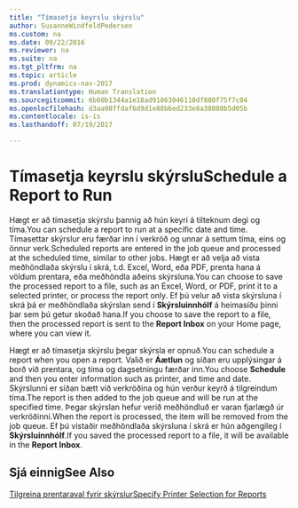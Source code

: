 ```yaml
---
title: "Tímasetja keyrslu skýrslu"
author: SusanneWindfeldPedersen
ms.custom: na
ms.date: 09/22/2016
ms.reviewer: na
ms.suite: na
ms.tgt_pltfrm: na
ms.topic: article
ms.prod: dynamics-nav-2017
ms.translationtype: Human Translation
ms.sourcegitcommit: 6b60b1344a1e18ad91863046110df880f75f7c04
ms.openlocfilehash: d3aa98ffdaf6d9d1e88b6ed233e8a38808b5d05b
ms.contentlocale: is-is
ms.lasthandoff: 07/19/2017

---
```

    
# <a name="schedule-a-report-to-run"></a><span data-ttu-id="19db2-102">Tímasetja keyrslu skýrslu</span><span class="sxs-lookup"><span data-stu-id="19db2-102">Schedule a Report to Run</span></span>
<span data-ttu-id="19db2-103">Hægt er að tímasetja skýrslu þannig að hún keyri á tilteknum degi og tíma.</span><span class="sxs-lookup"><span data-stu-id="19db2-103">You can schedule a report to run at a specific date and time.</span></span> <span data-ttu-id="19db2-104">Tímasettar skýrslur eru færðar inn í verkröð og unnar á settum tíma, eins og önnur verk.</span><span class="sxs-lookup"><span data-stu-id="19db2-104">Scheduled reports are entered in the job queue and processed at the scheduled time, similar to other jobs.</span></span> <span data-ttu-id="19db2-105">Hægt er að velja að vista meðhöndlaða skýrslu í skrá, t.d. Excel, Word, eða PDF, prenta hana á völdum prentara, eða meðhöndla aðeins skýrsluna.</span><span class="sxs-lookup"><span data-stu-id="19db2-105">You can choose to save the processed report to a file, such as an Excel, Word, or PDF, print it to a selected printer, or process the report only.</span></span> <span data-ttu-id="19db2-106">Ef þú velur að vista skýrsluna í skrá þá er meðhöndlaða skýrslan send í **Skýrsluinnhólf** á heimasíðu þinni þar sem þú getur skoðað hana.</span><span class="sxs-lookup"><span data-stu-id="19db2-106">If you choose to save the report to a file, then the processed report is sent to the **Report Inbox** on your Home page, where you can view it.</span></span> 

<span data-ttu-id="19db2-107">Hægt er að tímasetja skýrslu þegar skýrsla er opnuð.</span><span class="sxs-lookup"><span data-stu-id="19db2-107">You can schedule a report when you open a report.</span></span> <span data-ttu-id="19db2-108">Valið er **Áætlun** og síðan eru upplýsingar á borð við prentara, og tíma og dagsetningu færðar inn.</span><span class="sxs-lookup"><span data-stu-id="19db2-108">You choose **Schedule** and then you enter information such as printer, and time and date.</span></span> <span data-ttu-id="19db2-109">Skýrslunni er síðan bætt við verkröðina og hún verður keyrð á tilgreindum tíma.</span><span class="sxs-lookup"><span data-stu-id="19db2-109">The report is then added to the job queue and will be run at the specified time.</span></span> <span data-ttu-id="19db2-110">Þegar skýrslan hefur verið meðhöndluð er varan fjarlægð úr verkröðinni.</span><span class="sxs-lookup"><span data-stu-id="19db2-110">When the report is processed, the item will be removed from the job queue.</span></span> <span data-ttu-id="19db2-111">Ef þú vistaðir meðhöndlaða skýrsluna í skrá er hún aðgengileg í **Skýrsluinnhólf**.</span><span class="sxs-lookup"><span data-stu-id="19db2-111">If you saved the processed report to a file, it will be available in the **Report Inbox**.</span></span>

## <a name="see-also"></a><span data-ttu-id="19db2-112">Sjá einnig</span><span class="sxs-lookup"><span data-stu-id="19db2-112">See Also</span></span>
[<span data-ttu-id="19db2-113">Tilgreina prentaraval fyrir skýrslur</span><span class="sxs-lookup"><span data-stu-id="19db2-113">Specify Printer Selection for Reports</span></span>](ui-specify-printer-selection-reports.md) 

 



